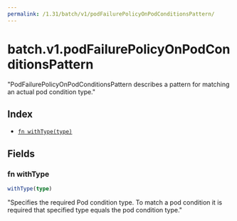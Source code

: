 ```yaml
---
permalink: /1.31/batch/v1/podFailurePolicyOnPodConditionsPattern/
---
```


# batch.v1.podFailurePolicyOnPodConditionsPattern

"PodFailurePolicyOnPodConditionsPattern describes a pattern for matching an actual pod condition type."

## Index

* [`fn withType(type)`](#fn-withtype)

## Fields

### fn withType

```ts
withType(type)
```

"Specifies the required Pod condition type. To match a pod condition it is required that specified type equals the pod condition type."